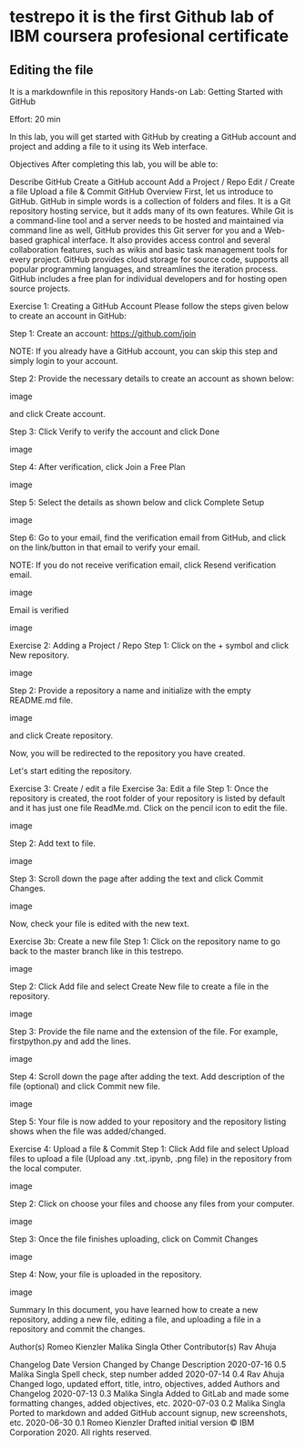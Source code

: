 # testrepo  it is the first Github lab of IBM coursera profesional certificate 
## Editing the file
It is a markdownfile in this repository  Hands-on Lab: Getting Started with GitHub

Effort: 20 min

In this lab, you will get started with GitHub by creating a GitHub account and project and adding a file to it using its Web interface.

Objectives
After completing this lab, you will be able to:

Describe GitHub
Create a GitHub account
Add a Project / Repo
Edit / Create a file
Upload a file & Commit
GitHub Overview
First, let us introduce to GitHub. GitHub in simple words is a collection of folders and files. It is a Git repository hosting service, but it adds many of its own features. While Git is a command-line tool and a server needs to be hosted and maintained via command line as well, GitHub provides this Git server for you and a Web-based graphical interface. It also provides access control and several collaboration features, such as wikis and basic task management tools for every project. GitHub provides cloud storage for source code, supports all popular programming languages, and streamlines the iteration process. GitHub includes a free plan for individual developers and for hosting open source projects.

Exercise 1: Creating a GitHub Account
Please follow the steps given below to create an account in GitHub:

Step 1: Create an account: https://github.com/join

NOTE: If you already have a GitHub account, you can skip this step and simply login to your account.

Step 2: Provide the necessary details to create an account as shown below:

image

and click Create account.

Step 3: Click Verify to verify the account and click Done

image

Step 4: After verification, click Join a Free Plan

image

Step 5: Select the details as shown below and click Complete Setup

image

Step 6: Go to your email, find the verification email from GitHub, and click on the link/button in that email to verify your email.

NOTE: If you do not receive verification email, click Resend verification email.

image

Email is verified

image

Exercise 2: Adding a Project / Repo
Step 1: Click on the + symbol and click New repository.

image

Step 2: Provide a repository a name and initialize with the empty README.md file.

image

and click Create repository.

Now, you will be redirected to the repository you have created.

Let's start editing the repository.

Exercise 3: Create / edit a file
Exercise 3a: Edit a file
Step 1: Once the repository is created, the root folder of your repository is listed by default and it has just one file ReadMe.md. Click on the pencil icon to edit the file.

image

Step 2: Add text to file.

image

Step 3: Scroll down the page after adding the text and click Commit Changes.

image

Now, check your file is edited with the new text.

Exercise 3b: Create a new file
Step 1: Click on the repository name to go back to the master branch like in this testrepo.

image

Step 2: Click Add file and select Create New file to create a file in the repository.

image

Step 3: Provide the file name and the extension of the file. For example, firstpython.py and add the lines.

image

Step 4: Scroll down the page after adding the text. Add description of the file (optional) and click Commit new file.

image

Step 5: Your file is now added to your repository and the repository listing shows when the file was added/changed.

Exercise 4: Upload a file & Commit
Step 1: Click Add file and select Upload files to upload a file (Upload any .txt,.ipynb, .png file) in the repository from the local computer.

image

Step 2: Click on choose your files and choose any files from your computer.

image

Step 3: Once the file finishes uploading, click on Commit Changes

image

Step 4: Now, your file is uploaded in the repository.

image

Summary
In this document, you have learned how to create a new repository, adding a new file, editing a file, and uploading a file in a repository and commit the changes.

Author(s)
Romeo Kienzler
Malika Singla
Other Contributor(s)
Rav Ahuja

Changelog
Date	Version	Changed by	Change Description
2020-07-16	0.5	Malika Singla	Spell check, step number added
2020-07-14	0.4	Rav Ahuja	Changed logo, updated effort, title, intro, objectives, added Authors and Changelog
2020-07-13	0.3	Malika Singla	Added to GitLab and made some formatting changes, added objectives, etc.
2020-07-03	0.2	Malika Singla	Ported to markdown and added GitHub account signup, new screenshots, etc.
2020-06-30	0.1	Romeo Kienzler	Drafted initial version
© IBM Corporation 2020. All rights reserved.



